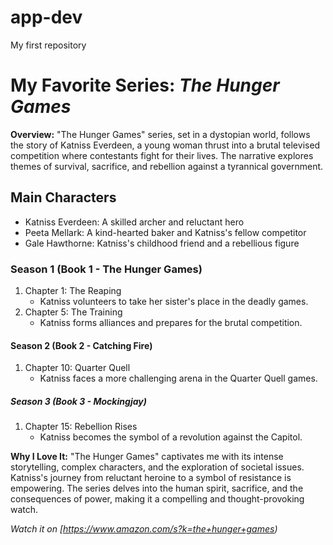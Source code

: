 # app-dev
My first repository
# My Favorite Series: *The Hunger Games*

**Overview:**
"The Hunger Games" series, set in a dystopian world, follows the story of Katniss Everdeen, a young woman thrust into a brutal televised competition where contestants fight for their lives. The narrative explores themes of survival, sacrifice, and rebellion against a tyrannical government.

## Main Characters
- Katniss Everdeen: A skilled archer and reluctant hero
- Peeta Mellark: A kind-hearted baker and Katniss's fellow competitor
- Gale Hawthorne: Katniss's childhood friend and a rebellious figure

### Season 1 (Book 1 - The Hunger Games)
1. Chapter 1: The Reaping
   - Katniss volunteers to take her sister's place in the deadly games.
2. Chapter 5: The Training
   - Katniss forms alliances and prepares for the brutal competition.

#### Season 2 (Book 2 - Catching Fire)
1. Chapter 10: Quarter Quell
   - Katniss faces a more challenging arena in the Quarter Quell games.

##### Season 3 (Book 3 - Mockingjay)
1. Chapter 15: Rebellion Rises
   - Katniss becomes the symbol of a revolution against the Capitol.

**Why I Love It:**
"The Hunger Games" captivates me with its intense storytelling, complex characters, and the exploration of societal issues. Katniss's journey from reluctant heroine to a symbol of resistance is empowering. The series delves into the human spirit, sacrifice, and the consequences of power, making it a compelling and thought-provoking watch.

*Watch it on [https://www.amazon.com/s?k=the+hunger+games)*
